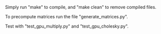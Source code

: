 Simply run "make" to compile, and "make clean" to remove compiled files.  

To precompute matrices run the file "generate_matrices.py".  

Test with "test_gpu_multiply.py" and "test_gpu_cholesky.py".